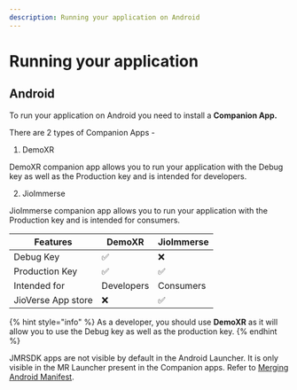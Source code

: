 ```yaml
---
description: Running your application on Android
---
```


# Running your application

## Android

To run your application on Android you need to install a **Companion App.**

There are 2 types of Companion Apps -&#x20;

1. DemoXR&#x20;

DemoXR companion app allows you to run your application with the Debug key as well as the Production key and is intended for developers.

2. JioImmerse

JioImmerse companion app allows you to run your application with the Production key and is intended for consumers.

| Features           | DemoXR     | JioImmerse |
| ------------------ | ---------- | ---------- |
| Debug Key          | ✅          | ❌          |
| Production Key     | ✅          | ✅          |
| Intended for       | Developers | Consumers  |
| JioVerse App store | ❌          | ✅          |

{% hint style="info" %}
As a developer, you should use **DemoXR** as it will allow you to use the Debug key as well as the production key.
{% endhint %}

JMRSDK apps are not visible by default in the Android Launcher. It is only visible in the MR Launcher present in the Companion apps. Refer to [Merging Android Manifest](../publishing-to-target-device/androidmanifest-update.md).
